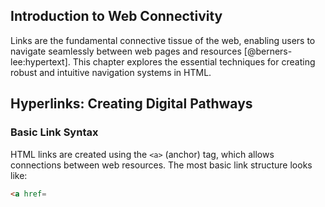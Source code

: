 ## Introduction to Web Connectivity

Links are the fundamental connective tissue of the web, enabling users to navigate seamlessly between web pages and resources [@berners-lee:hypertext]. This chapter explores the essential techniques for creating robust and intuitive navigation systems in HTML.

## Hyperlinks: Creating Digital Pathways

### Basic Link Syntax

HTML links are created using the `<a>` (anchor) tag, which allows connections between web resources. The most basic link structure looks like:

```html
<a href=